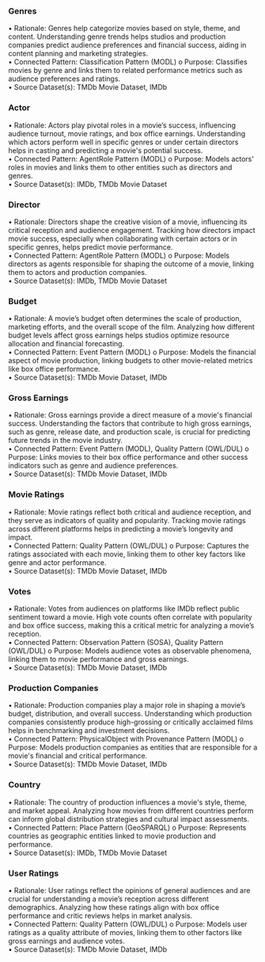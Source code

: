### Genres
•	Rationale: Genres help categorize movies based on style, theme, and content. Understanding genre trends helps studios and production companies predict audience preferences and financial success, aiding in content planning and marketing strategies. <br>
•	Connected Pattern: Classification Pattern (MODL) 
o	Purpose: Classifies movies by genre and links them to related performance metrics such as audience preferences and ratings. <br>
•	Source Dataset(s): TMDb Movie Dataset, IMDb <br>

### Actor
•	Rationale: Actors play pivotal roles in a movie’s success, influencing audience turnout, movie ratings, and box office earnings. Understanding which actors perform well in specific genres or under certain directors helps in casting and predicting a movie's potential success. <br>
•	Connected Pattern: AgentRole Pattern (MODL)
o	Purpose: Models actors' roles in movies and links them to other entities such as directors and genres. <br>
•	Source Dataset(s): IMDb, TMDb Movie Dataset <br>

### Director
•	Rationale: Directors shape the creative vision of a movie, influencing its critical reception and audience engagement. Tracking how directors impact movie success, especially when collaborating with certain actors or in specific genres, helps predict movie performance. <br>
•	Connected Pattern: AgentRole Pattern (MODL)
o	Purpose: Models directors as agents responsible for shaping the outcome of a movie, linking them to actors and production companies. <br>
•	Source Dataset(s): IMDb, TMDb Movie Dataset <br>

### Budget
•	Rationale: A movie’s budget often determines the scale of production, marketing efforts, and the overall scope of the film. Analyzing how different budget levels affect gross earnings helps studios optimize resource allocation and financial forecasting. <br>
•	Connected Pattern: Event Pattern (MODL)
o	Purpose: Models the financial aspect of movie production, linking budgets to other movie-related metrics like box office performance. <br>
•	Source Dataset(s): TMDb Movie Dataset, IMDb <br>
 
### Gross Earnings
•	Rationale: Gross earnings provide a direct measure of a movie's financial success. Understanding the factors that contribute to high gross earnings, such as genre, release date, and production scale, is crucial for predicting future trends in the movie industry. <br>
•	Connected Pattern: Event Pattern (MODL), Quality Pattern (OWL/DUL)
o	Purpose: Links movies to their box office performance and other success indicators such as genre and audience preferences. <br>
•	Source Dataset(s): TMDb Movie Dataset, IMDb <br>
 
### Movie Ratings
•	Rationale: Movie ratings reflect both critical and audience reception, and they serve as indicators of quality and popularity. Tracking movie ratings across different platforms helps in predicting a movie’s longevity and impact. <br>
•	Connected Pattern: Quality Pattern (OWL/DUL)
o	Purpose: Captures the ratings associated with each movie, linking them to other key factors like genre and actor performance. <br>
•	Source Dataset(s): TMDb Movie Dataset, IMDb <br>
 
### Votes
•	Rationale: Votes from audiences on platforms like IMDb reflect public sentiment toward a movie. High vote counts often correlate with popularity and box office success, making this a critical metric for analyzing a movie’s reception. <br>
•	Connected Pattern: Observation Pattern (SOSA), Quality Pattern (OWL/DUL)
o	Purpose: Models audience votes as observable phenomena, linking them to movie performance and gross earnings. <br>
•	Source Dataset(s): TMDb Movie Dataset, IMDb <br>
 
### Production Companies
•	Rationale: Production companies play a major role in shaping a movie’s budget, distribution, and overall success. Understanding which production companies consistently produce high-grossing or critically acclaimed films helps in benchmarking and investment decisions. <br>
•	Connected Pattern: PhysicalObject with Provenance Pattern (MODL)
o	Purpose: Models production companies as entities that are responsible for a movie's financial and critical performance. <br>
•	Source Dataset(s): TMDb Movie Dataset, IMDb <br>
 
### Country
•	Rationale: The country of production influences a movie's style, theme, and market appeal. Analyzing how movies from different countries perform can inform global distribution strategies and cultural impact assessments. <br>
•	Connected Pattern: Place Pattern (GeoSPARQL)
o	Purpose: Represents countries as geographic entities linked to movie production and performance. <br>
•	Source Dataset(s): IMDb, TMDb Movie Dataset <br>
 
### User Ratings
•	Rationale: User ratings reflect the opinions of general audiences and are crucial for understanding a movie’s reception across different demographics. Analyzing how these ratings align with box office performance and critic reviews helps in market analysis. <br>
•	Connected Pattern: Quality Pattern (OWL/DUL)
o	Purpose: Models user ratings as a quality attribute of movies, linking them to other factors like gross earnings and audience votes. <br>
•	Source Dataset(s): TMDb Movie Dataset, IMDb <br>


